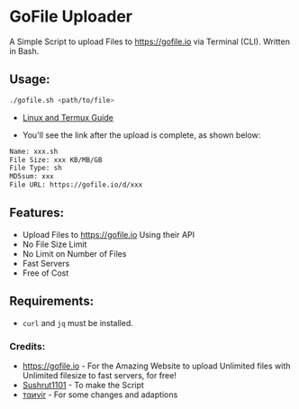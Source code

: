 # GoFile Uploader
A Simple Script to upload Files to https://gofile.io via Terminal (CLI). Written in Bash.

## Usage:
```bash
./gofile.sh <path/to/file>
```
- [Linux and Termux Guide](INSTALL.md)

- You'll see the link after the upload is complete, as shown below:
```bash
Name: xxx.sh
File Size: xxx KB/MB/GB
File Type: sh
MD5sum: xxx
File URL: https://gofile.io/d/xxx
```
## Features:
- Upload Files to https://gofile.io Using their API
- No File Size Limit
- No Limit on Number of Files
- Fast Servers
- Free of Cost

## Requirements:
- ```curl``` and ```jq``` must be installed.

### Credits:
- https://gofile.io - For the Amazing Website to upload Unlimited files with Unlimited filesize to fast servers, for free!
- [Sushrut1101](https://github.com/Sushrut1101) - To make the Script
- [тαиνir](https://github.com/tanvirr007) - For some changes and adaptions
